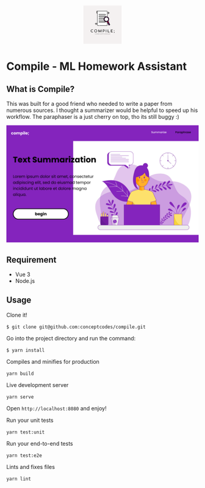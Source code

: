 <p align="center"><a href="https://vuejs.org" target="_blank" rel="noopener noreferrer"><img width="100" src="./public/img/icons/mstile-150x150.png" alt="Vue logo"></a></p>

# Compile - ML Homework Assistant

## What is Compile?
This was built for a good friend who needed to write a paper from numerous sources. I thought a summarizer would be helpful to speed up his workflow. The paraphaser is a just cherry on top, tho its still buggy :)

![Summarize](./demo.png)

## Requirement
- Vue 3
- Node.js

## Usage

Clone it!

```
$ git clone git@github.com:conceptcodes/compile.git
```

Go into the project directory and run the command:

```
$ yarn install
```

Compiles and minifies for production
```
yarn build
```

Live development server
```
yarn serve
```
Open `http://localhost:8080` and enjoy!


Run your unit tests
```
yarn test:unit
```

Run your end-to-end tests
```
yarn test:e2e
```

Lints and fixes files
```
yarn lint
```



